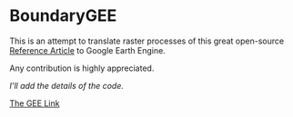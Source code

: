 # BoundaryGEE

This is an attempt to translate raster processes of this great open-source [Reference Article](https://ieeexplore.ieee.org/document/8584043)
to Google Earth Engine.

Any contribution is highly appreciated.

*I'll add the details of the code.*

[The GEE Link](https://code.earthengine.google.com/9cf8a0cdb9fb59b001f24c03ffba04b9)
